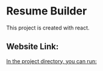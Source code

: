 # Resume Builder

This project is created with react.

## Website Link:

[In the project directory, you can run:](https://pha46.github.io/Resume-Builder)
